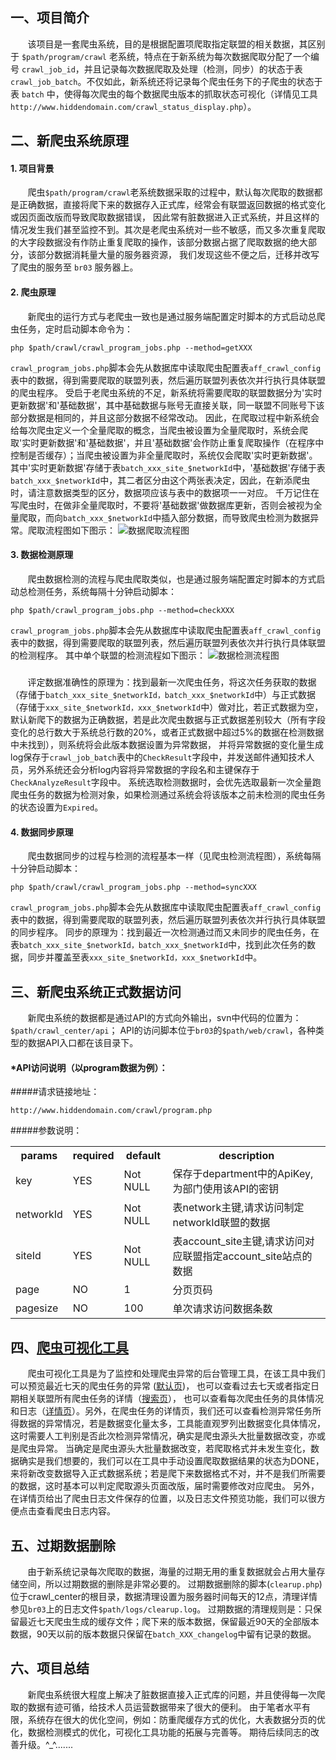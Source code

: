 一、项目简介
---------------
&nbsp;&nbsp;&nbsp;&nbsp;&nbsp;&nbsp;
该项目是一套爬虫系统，目的是根据配置项爬取指定联盟的相关数据，其区别于
```$path/program/crawl```  老系统，特点在于新系统为每次数据爬取分配了一个编号
```crawl_job_id```，并且记录每次数据爬取及处理（检测，同步）的状态于表
```crawl_job_batch```。不仅如此，新系统还将记录每个爬虫任务下的子爬虫的状态于表
```batch```  中，使得每次爬虫的每个数据爬虫版本的抓取状态可视化（详情见工具
```http://www.hiddendomain.com/crawl_status_display.php```）。

二、新爬虫系统原理
---------------
#### 1. 项目背景
&nbsp;&nbsp;&nbsp;&nbsp;&nbsp;&nbsp;
爬虫```$path/program/crawl```老系统数据采取的过程中，默认每次爬取的数据都是正确数据，直接将爬下来的数据存入正式库，经常会有联盟返回数据的格式变化或因页面改版而导致爬取数据错误， 
因此常有脏数据进入正式系统，并且这样的情况发生我们甚至监控不到。其次是老爬虫系统对一些不敏感，而又多次重复爬取的大字段数据没有作防止重复爬取的操作，该部分数据占据了爬取数据的绝大部分，该部分数据消耗量大量的服务器资源， 
我们发现这些不便之后，迁移并改写了爬虫的服务至 ```br03```  服务器上。
#### 2. 爬虫原理
&nbsp;&nbsp;&nbsp;&nbsp;&nbsp;&nbsp; 
新爬虫的运行方式与老爬虫一致也是通过服务端配置定时脚本的方式启动总爬虫任务，定时启动脚本命令为：
```
php $path/crawl/crawl_program_jobs.php --method=getXXX
```
```crawl_program_jobs.php```脚本会先从数据库中读取爬虫配置表```aff_crawl_config```表中的数据，得到需要爬取的联盟列表，然后遍历联盟列表依次并行执行具体联盟的爬虫程序。
受启于老爬虫系统的不足，新系统将需要爬取的联盟数据分为'实时更新数据'和'基础数据'，其中基础数据与账号无直接关联，同一联盟不同账号下该部分数据是相同的，并且这部分数据不经常改动。
因此，在爬取过程中新系统会给每次爬虫定义一个全量爬取的概念，当爬虫被设置为全量爬取时，系统会爬取'实时更新数据'和'基础数据'，并且'基础数据'会作防止重复爬取操作（在程序中控制是否缓存）；当爬虫被设置为非全量爬取时，系统仅会爬取'实时更新数据'。
其中'实时更新数据'存储于表```batch_xxx_site_$networkId```中，'基础数据'存储于表```batch_xxx_$networkId```中，其二者区分由这个两张表决定，因此，在新添爬虫时，请注意数据类型的区分，数据项应该与表中的数据项一一对应。
千万记住在写爬虫时，在做非全量爬取时，不要将'基础数据'做数据库更新，否则会被视为全量爬取，而向```batch_xxx_$networkId```中插入部分数据，而导致爬虫检测为数据异常。爬取流程图如下图示：
![数据爬取流程图](http:api03.i.brandreward.com/crawl/crawl_principle.png "数据爬取流程图")

#### 3. 数据检测原理
&nbsp;&nbsp;&nbsp;&nbsp;&nbsp;&nbsp;
爬虫数据检测的流程与爬虫爬取类似，也是通过服务端配置定时脚本的方式启动总检测任务，系统每隔十分钟启动脚本：
```
php $path/crawl_program_jobs.php --method=checkXXX
```
```crawl_program_jobs.php```脚本会先从数据库中读取爬虫配置表```aff_crawl_config```表中的数据，得到需要爬取的联盟列表，然后遍历联盟列表依次并行执行具体联盟的检测程序。
其中单个联盟的检测流程如下图示：
![数据检测流程图](http://wwww.api03.i.brandreward.com/crawl/check_principle.png "数据检测流程图")
##### 
&nbsp;&nbsp;&nbsp;&nbsp;&nbsp;&nbsp;
评定数据准确性的原理为：找到最新一次爬虫任务，将这次任务获取的数据（存储于```batch_xxx_site_$networkId，batch_xxx_$networkId```中）与正式数据
（存储于```xxx_site_$networkId，xxx_$networkId```中）做对比，若正式数据为空，默认新爬下的数据为正确数据，若是此次爬虫数据与正式数据差别较大（所有字段变化的总行数大于系统总行数的20%，或者正式数据中超过5%的数据在检测数据中未找到），则系统将会此版本数据设置为异常数据，
并将异常数据的变化量生成log保存于```crawl_job_batch```表中的```CheckResult```字段中，并发送邮件通知技术人员，另外系统还会分析log内容将异常数据的字段名和主键保存于```CheckAnalyzeResult```字段中。
系统选取检测数据时，会优先选取最新一次全量跑爬虫任务的数据为检测对象，如果检测通过系统会将该版本之前未检测的爬虫任务的状态设置为```Expired```。

#### 4. 数据同步原理
&nbsp;&nbsp;&nbsp;&nbsp;&nbsp;&nbsp;
爬虫数据同步的过程与检测的流程基本一样（见爬虫检测流程图），系统每隔十分钟启动脚本：
```
php $path/crawl/crawl_program_jobs.php --method=syncXXX
```
```crawl_program_jobs.php```脚本会先从数据库中读取爬虫配置表```aff_crawl_config```表中的数据，得到需要爬取的联盟列表，然后遍历联盟列表依次并行执行具体联盟的同步程序。
同步的原理为：找到最近一次检测通过而又未同步的爬虫任务，在表```batch_xxx_site_$networkId，batch_xxx_$networkId```中，找到此次任务的数据，同步并覆盖至表```xxx_site_$networkId，xxx_$networkId```中。

三、新爬虫系统正式数据访问
---------------
&nbsp;&nbsp;&nbsp;&nbsp;&nbsp;&nbsp;
新爬虫系统的数据都是通过API的方式向外输出，svn中代码的位置为：```$path/crawl_center/api```；
API的访问脚本位于```br03```的```$path/web/crawl```，各种类型的数据API入口都在该目录下。

#### *API访问说明（以program数据为例）：
#####请求链接地址：
```
http://www.hiddendomain.com/crawl/program.php
```
#####参数说明：
<table>
    <tr>
        <th>params</th>
        <th>required</th>
        <th>default</th>
        <th>description</th>
    </tr>
    <tr>
        <td>key</td>
        <td>YES</td>
        <td>Not NULL</td>
        <td>保存于department中的ApiKey,为部门使用该API的密钥</td>
    </tr>
    <tr>
        <td>networkId</td>
        <td>YES</td>
        <td>Not NULL</td>
        <td>表network主键,请求访问制定networkId联盟的数据</td>
    </tr>
    <tr>
        <td>siteId</td>
        <td>YES</td>
        <td>Not NULL</td>
        <td>表account_site主键,请求访问对应联盟指定account_site站点的数据</td>
    </tr>
    <tr>
        <td>page</td>
        <td>NO</td>
        <td>1</td>
        <td>分页页码</td>
    </tr>
    <tr>
        <td>pagesize</td>
        <td>NO</td>
        <td>100</td>
        <td>单次请求访问数据条数</td>
    </tr>
</table>


四、[爬虫可视化工具](http://www.hiddendomain.com/crawl_status_display.php)
---------------
&nbsp;&nbsp;&nbsp;&nbsp;&nbsp;&nbsp;
爬虫可视化工具是为了监控和处理爬虫异常的后台管理工具，在该工具中我们可以预览最近七天的爬虫任务的异常
([默认页](http://www.hiddendomain.com/crawl_status_display.php))，
也可以查看过去七天或者指定日期相关联盟所有爬虫任务的详情（[搜索页](http://www.hiddendomain.com/crawl_status_display.php)），
也可以查看每次爬虫任务的具体情况和日志（[详情页](http://www.hiddendomain.com/crawl_detail.php?crawljobid=53749)）。另外，在爬虫任务的详情页，我们还可以查看检测异常任务所得数据的异常情况，若是数据变化量太多，工具能直观罗列出数据变化具体情况，这时需要人工判别是否此次检测异常情况，确实是爬虫源头大批量数据改变，亦或是爬虫异常。
当确定是爬虫源头大批量数据改变，若爬取格式并未发生变化，数据确实是我们想要的，我们可以在工具中手动设置爬取数据结果的状态为DONE，来将新改变数据导入正式数据系统；若是爬下来数据格式不对，并不是我们所需要的数据，这时基本可以判定爬取源头页面改版，届时需要修改对应爬虫。
另外，在详情页给出了爬虫日志文件保存的位置，以及日志文件预览功能，我们可以很方便点击查看爬虫日志内容。

五、过期数据删除
---------------
&nbsp;&nbsp;&nbsp;&nbsp;&nbsp;&nbsp;
由于新系统记录每次爬取的数据，海量的过期无用的重复数据就会占用大量存储空间，所以过期数据的删除是非常必要的。
过期数据删除的脚本(```clearup.php```)位于crawl_center的根目录，数据清理设置为服务器时间每天的12点，清理详情参见```br03```上的日志文件```$path/logs/clearup.log```。
过期数据的清理规则是：只保留最近七天爬虫生成的缓存文件；爬下来的版本数据，保留最近90天的全部版本数据，90天以前的版本数据只保留在```batch_XXX_changelog```中留有记录的数据。

六、项目总结
---------------
&nbsp;&nbsp;&nbsp;&nbsp;&nbsp;&nbsp;
新爬虫系统很大程度上解决了脏数据直接入正式库的问题，并且使得每一次爬取的数据有迹可循，给技术人员运营数据带来了很大的便利。
由于笔者水平有限，系统存在很大的优化空间，例如：防重爬缓存方式的优化，大表数据分页的优化，数据检测模式的优化，可视化工具功能的拓展与完善等。
期待后续同志的改善升级。^_^.......
